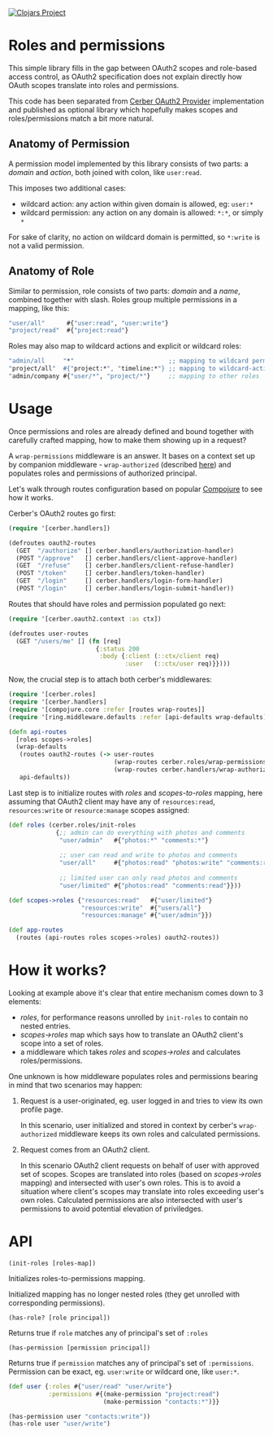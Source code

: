 [![Clojars Project](https://img.shields.io/clojars/v/cerber/cerber-roles.svg)](https://clojars.org/cerber/cerber-roles)

# Roles and permissions

This simple library fills in the gap between OAuth2 scopes and role-based access control, as OAuth2 specification does not explain directly how OAuth scopes translate into roles and permissions.

This code has been separated from [Cerber OAuth2 Provider](https://github.com/mbuczko/cerber-oauth2-provider) implementation and published as optional library which hopefully makes scopes and roles/permissions match a bit more natural.

## Anatomy of Permission

A permission model implemented by this library consists of two parts: a _domain_ and _action_, both joined with colon, like `user:read`.

This imposes two additional cases:

 - wildcard action: any action within given domain is allowed, eg: `user:*`
 - wildcard permission: any action on any domain is allowed: `*:*`, or simply `*`

For sake of clarity, no action on wildcard domain is permitted, so `*:write` is not a valid permission.

## Anatomy of Role

Similar to permission, role consists of two parts: _domain_ and a _name_, combined together with slash. Roles group multiple permissions in a mapping, like this:

``` clojure
"user/all"      #{"user:read", "user:write"}
"project/read"  #{"project:read"}
```

Roles may also map to wildcard actions and explicit or wildcard roles:

``` clojure
"admin/all     "*"                          ;; mapping to wildcard permission
"project/all"  #{"project:*", "timeline:*"} ;; mapping to wildcard-action permissions
"admin/company #{"user/*", "project/*"}     ;; mapping to other roles
```

# Usage

Once permissions and roles are already defined and bound together with carefully crafted mapping, how to make them showing up in a request? 

A `wrap-permissions` middleware is an answer. It bases on a context set up by companion middleware - `wrap-authorized` (described [here](https://github.com/mbuczko/cerber-oauth2-provider)) and populates roles and permissions of authorized principal.

Let's walk through routes configuration based on popular [Compojure](https://github.com/weavejester/compojure) to see how it works.

Cerber's OAuth2 routes go first:

```clojure
(require '[cerber.handlers])

(defroutes oauth2-routes
  (GET  "/authorize" [] cerber.handlers/authorization-handler)
  (POST "/approve"   [] cerber.handlers/client-approve-handler)
  (GET  "/refuse"    [] cerber.handlers/client-refuse-handler)
  (POST "/token"     [] cerber.handlers/token-handler)
  (GET  "/login"     [] cerber.handlers/login-form-handler)
  (POST "/login"     [] cerber.handlers/login-submit-handler))
```

Routes that should have roles and permission populated go next:

```clojure
(require '[cerber.oauth2.context :as ctx])

(defroutes user-routes
  (GET "/users/me" [] (fn [req]
                        {:status 200
                         :body {:client (::ctx/client req)
                                :user   (::ctx/user req)}})))
```

Now, the crucial step is to attach both cerber's middlewares:

```clojure
(require '[cerber.roles]
(require '[cerber.handlers]
(require '[compojure.core :refer [routes wrap-routes]]
(require '[ring.middleware.defaults :refer [api-defaults wrap-defaults]])

(defn api-routes
  [roles scopes->roles]
  (wrap-defaults
   (routes oauth2-routes (-> user-routes
                             (wrap-routes cerber.roles/wrap-permissions roles scopes->roles)
                             (wrap-routes cerber.handlers/wrap-authorized)))
   api-defaults))
   ```

Last step is to initialize routes with _roles_ and _scopes-to-roles_ mapping, here assuming that OAuth2 client may have any of `resources:read`, `resources:write` or `resource:manage` scopes assigned:

```clojure
(def roles (cerber.roles/init-roles
             {;; admin can do everything with photos and comments
              "user/admin"   #{"photos:*" "comments:*"}
              
              ;; user can read and write to photos and comments
              "user/all"     #{"photos:read" "photos:write" "comments:read" "comments:write"}
              
              ;; limited user can only read photos and comments
              "user/limited" #{"photos:read" "comments:read"}}))

(def scopes->roles {"resources:read"   #{"user/limited"}
                    "resources:write"  #{"users/all"}
                    "resources:manage" #{"user/admin"}})

(def app-routes
  (routes (api-routes roles scopes->roles) oauth2-routes))
```
# How it works?

Looking at example above it's clear that entire mechanism comes down to 3 elements:

* _roles_, for performance reasons unrolled by `init-roles` to contain no nested entries.
* _scopes->roles_ map which says how to translate an OAuth2 client's scope into a set of roles.
* a middleware which takes _roles_ and _scopes->roles_ and calculates roles/permissions.

One unknown is how middleware populates roles and permissions bearing in mind that two scenarios may happen:

1. Request is a user-originated, eg. user logged in and tries to view its own profile page.
   
   In this scenario, user initialized and stored in context by cerber's `wrap-authorized` middleware keeps its own roles and calculated permissions.

2. Request comes from an OAuth2 client.
   
   In this scenario OAuth2 client requests on behalf of user with approved set of scopes. Scopes are translated into roles (based on _scopes->roles_ mapping) and intersected with user's own roles.
   This is to avoid a situation where client's scopes may translate into roles exceeding user's own roles. Calculated permissions are also intersected with user's permissions to avoid potential elevation of priviledges.

# API

`(init-roles [roles-map])`

Initializes roles-to-permissions mapping.

Initialized mapping has no longer nested roles (they get unrolled with corresponding permissions).

`(has-role? [role principal])`

Returns true if `role` matches any of principal's set of `:roles` 

`(has-permission [permission principal])`

Returns true if `permission` matches any of principal's set of `:permissions`.
Permission can be exact, eg. `user:write` or wildcard one, like `user:*`.

``` clojure
(def user {:roles #{"user/read" "user/write"}
           :permissions #{(make-permission "project:read")
                          (make-permission "contacts:*")}}

(has-permission user "contacts:write"))
(has-role user "user/write")
```


